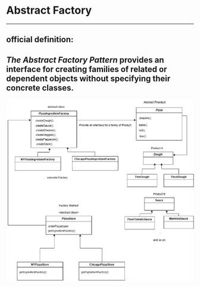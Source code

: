 # Abstract Factory
-- -
## official definition:
**_The Abstract Factory Pattern_** provides an interface
for creating families of related or dependent objects
without specifying their concrete classes.
---
![abstract factory.png](src/main/resources/abstractFactory.png)